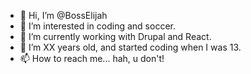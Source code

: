 - 👋 Hi, I’m @BossElijah
- 👀 I’m interested in coding and soccer.
- 🌱 I’m currently working with Drupal and React.
- 💞️ I’m XX years old, and started coding when I was 13.
- 📫 How to reach me... hah, u don't!



<!---
BossElijah/BossElijah is a ✨ special ✨ repository because its `README.md` (this file) appears on your GitHub profile.
You can click the Preview link to take a look at your changes.
--->

